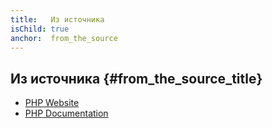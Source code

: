 ```yaml
---
title:   Из источника
isChild: true
anchor:  from_the_source
---
```


## Из источника {#from_the_source_title}

* [PHP Website](https://secure.php.net/)
* [PHP Documentation](https://secure.php.net/docs.php)
